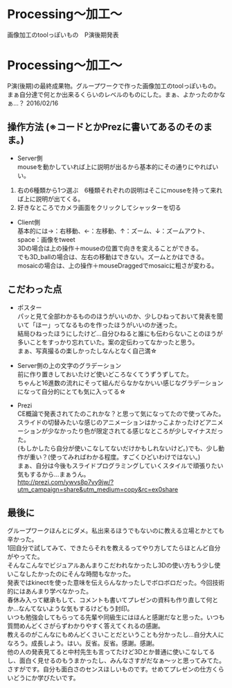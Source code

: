 # Processing～加工～
画像加工のtoolっぽいもの　P演後期発表  


# Processing～加工～
P演(後期)の最終成果物。グループワークで作った画像加工のtoolっぽいもの。  
まぁ自分達で何とか出来るくらいのレベルのものにした。まぁ、よかったのかなぁ…？ 2016/02/16  


## 操作方法 (※コードとかPrezに書いてあるのそのまま。)
* Server側  
mouseを動かしていれば上に説明が出るから基本的にその通りにやればいい。  
 1. 右の6種類から1つ選ぶ　6種類それぞれの説明はそこにmouseを持って来れば上に説明が出てくる。  
 2. 好きなところでカメラ画面をクリックしてシャッターを切る  

* Client側  
基本的には→：右移動、←：左移動、↑：ズーム、↓：ズームアウト、space：画像をtweet  
3Dの場合は上の操作＋mouseの位置で向きを変えることができる。  
でも3D_ballの場合は、左右の移動はできない。ズームとかはできる。  
mosaicの場合は、上の操作＋mouseDraggedでmosaicに粗さが変わる。  


## こだわった点
* ポスター  
パッと見て全部わかるもののほうがいいのか、少しひねっておいて発表を聞いて「ほー」ってなるものを作ったほうがいいのか迷った。  
結局ひねったほうにしたけど…自分ひねると誰にも伝わらないことのほうが多いことをすっかり忘れていた。案の定伝わってなかったと思う。  
まぁ、写真撮るの楽しかったしなんとなく自己満☆  

* Server側の上の文字のグラデーション  
前に作り置きしておいたけど使いどころなくてうずうずしてた。  
ちゃんと16進数の流れにそって組んだらなかなかいい感じなグラデーションになって自分的にとても気に入ってる☆  

* Prezi  
CE概論で発表されてたのこれかな？と思って気になってたので使ってみた。スライドの切替みたいな感じのアニメーションはかっこよかったけどアニメーションが少なかったり色が限定されてる感じなところが少しマイナスだった。  
(もしかしたら自分が使いこなしてないだけかもしれないけど。)でも、少し動作が重い？(使ってみればわかる程度。すごくひどいわけではない。)  
まぁ、自分は今後もスライドプログラミングしていくスタイルで頑張りたい気もするから…まぁうん。  
http://prezi.com/ywvs8p7vy9jw/?utm_campaign=share&utm_medium=copy&rc=ex0share  


## 最後に
グループワークほんとにダメ。私出来るほうでもないのに教える立場とかとても辛かった。  
1回自分で試してみて、できたらそれを教えるってやり方してたらほとんど自分がやってた。  
そんなこんなでビジュアルあんまりこだわれなかったし3Dの使い方もう少し使いこなしたかったのにそんな時間もなかった。  
発表ではkinectを使った意味を伝えらんなかったしでボロボロだった。今回技術的にはあんまり学べなかった。  
春休み入って継承もして、コメントも書いてプレゼンの資料も作り直して何とか…なんてないような気もするけどもう封印。  
いつも勉強会してもらってる先輩や同級生にはほんと感謝だなと思った。いつも質問めんどくさがらずわかりやすく答えてくれるの感謝。  
教えるのがこんなにもめんどくさいことだということも分かったし…自分大人になろう。成長しよう。はい。反省。反省。感謝。感謝。  
他の人の発表見てると中村先生も言ってたけど3Dとか普通に使いこなしてるし、面白く見せるのもうまかったし、みんなさすがだなぁ～ッと思ってみてた。  
さすがです。自分も面白さのセンスほしいものです。せめてプレゼンの仕方くらいどうにか学びたいです。  
